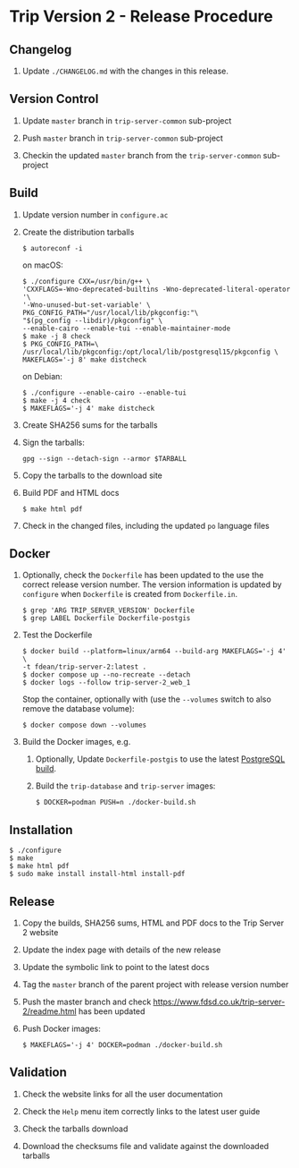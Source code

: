 # Trip Version 2 - Release Procedure

## Changelog

1.  Update `./CHANGELOG.md` with the changes in this release.

## Version Control

1.  Update `master` branch in `trip-server-common` sub-project

1.  Push `master` branch in `trip-server-common` sub-project

1.  Checkin the updated `master` branch from the `trip-server-common` sub-project

## Build

1.  Update version number in `configure.ac`

1.  Create the distribution tarballs

		$ autoreconf -i

	on macOS:

		$ ./configure CXX=/usr/bin/g++ \
		'CXXFLAGS=-Wno-deprecated-builtins -Wno-deprecated-literal-operator '\
		'-Wno-unused-but-set-variable' \
		PKG_CONFIG_PATH="/usr/local/lib/pkgconfig:"\
		"$(pg_config --libdir)/pkgconfig" \
		--enable-cairo --enable-tui --enable-maintainer-mode
		$ make -j 8 check
		$ PKG_CONFIG_PATH=\
		/usr/local/lib/pkgconfig:/opt/local/lib/postgresql15/pkgconfig \
		MAKEFLAGS='-j 8' make distcheck

	on Debian:

		$ ./configure --enable-cairo --enable-tui
		$ make -j 4 check
		$ MAKEFLAGS='-j 4' make distcheck

1.  Create SHA256 sums for the tarballs

1.  Sign the tarballs:

		gpg --sign --detach-sign --armor $TARBALL

1.  Copy the tarballs to the download site

1.  Build PDF and HTML docs

		$ make html pdf

1.  Check in the changed files, including the updated `po` language files

## Docker

1.  Optionally, check the `Dockerfile` has been updated to the use the correct
	release version number.  The version information is updated by `configure`
	when `Dockerfile` is created from `Dockerfile.in`.

		$ grep 'ARG TRIP_SERVER_VERSION' Dockerfile
		$ grep LABEL Dockerfile Dockerfile-postgis

1.	Test the Dockerfile

		$ docker build --platform=linux/arm64 --build-arg MAKEFLAGS='-j 4' \
		-t fdean/trip-server-2:latest .
		$ docker compose up --no-recreate --detach
		$ docker logs --follow trip-server-2_web_1

	Stop the container, optionally with (use the `--volumes` switch to also
    remove the database volume):

		$ docker compose down --volumes

1.  Build the Docker images, e.g.

	1.  Optionally, Update `Dockerfile-postgis` to use the latest
		[PostgreSQL build](https://hub.docker.com/_/postgres).

	1.  Build the `trip-database` and `trip-server` images:

			$ DOCKER=podman PUSH=n ./docker-build.sh

## Installation

	$ ./configure
	$ make
	$ make html pdf
	$ sudo make install install-html install-pdf

## Release

1.  Copy the builds, SHA256 sums, HTML and PDF docs to the Trip Server 2
    website

1.  Update the index page with details of the new release

1.  Update the symbolic link to point to the latest docs

1.  Tag the `master` branch of the parent project with release version number

1.  Push the master branch and check
    <https://www.fdsd.co.uk/trip-server-2/readme.html> has been updated

1.  Push Docker images:

		$ MAKEFLAGS='-j 4' DOCKER=podman ./docker-build.sh

## Validation

1.  Check the website links for all the user documentation

1.  Check the `Help` menu item correctly links to the latest user guide

1.  Check the tarballs download

1.  Download the checksums file and validate against the downloaded tarballs
